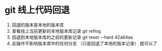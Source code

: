 # git 线上代码回退

1. 回退的版本是本地的版本库
2. 查看线上当前更新的本地版本库记录
   git reflog
3. 回退到本地版本库的之前的更新记录
   git reset --hard 42a64aa 
4. 此操作不影响版本库中的任何分支 （只是回退了本地的版本记录） 
就可以了   
   
 